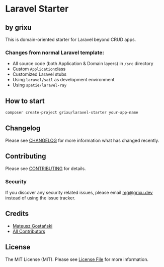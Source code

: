 # Laravel Starter
## by grixu

This is domain-oriented starter for Laravel beyond CRUD apps.

### Changes from normal Laravel template:
- All source code (both Application & Domain layers) in `/src` directory
- Custom `Application`class
- Customized Laravel stubs
- Using `laravel/sail` as development environment
- Using `spatie/laravel-ray`

## How to start

```bash
composer create-project grixu/laravel-starter your-app-name
```

## Changelog

Please see [CHANGELOG](CHANGELOG.md) for more information what has changed recently.

## Contributing

Please see [CONTRIBUTING](CONTRIBUTING.md) for details.

### Security

If you discover any security related issues, please email mg@grixu.dev instead of using the issue tracker.

## Credits

- [Mateusz Gostański](https://github.com/grixu)
- [All Contributors](../../contributors)

## License

The MIT License (MIT). Please see [License File](LICENSE.md) for more information.
